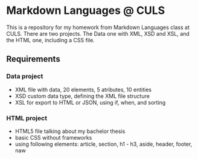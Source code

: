 # Markdown Languages @ CULS

<p> This is a repository for my homework from Markdown Languages class at CULS. There are two projects. The Data one with XML, XSD and XSL, and the HTML one, including a CSS file. </p>

## Requirements

### Data project

* XML file with data, 20 elements, 5 atributes, 10 entities
* XSD custom data type, defining the XML file structure
* XSL for export to HTML or JSON, using if, when, and sorting

### HTML project

* HTML5 file talking about my bachelor thesis
* basic CSS without frameworks
* using following elements: article, section, h1 - h3, aside, header, footer, naw
